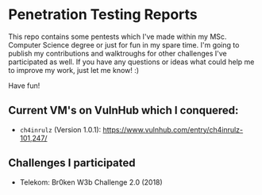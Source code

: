 # Penetration Testing Reports
This repo contains some pentests which I've made within my MSc. Computer Science degree or just for fun in my spare time. I'm going to publish my contributions and walktroughs for other challenges I've participated as well. If you have any questions or ideas what could help me to improve my work, just let me know! :)

Have fun!

## Current VM's on VulnHub which I conquered:
- `ch4inrulz` (Version 1.0.1): https://www.vulnhub.com/entry/ch4inrulz-101,247/

## Challenges I participated
- Telekom: Br0ken W3b Challenge 2.0 (2018)

